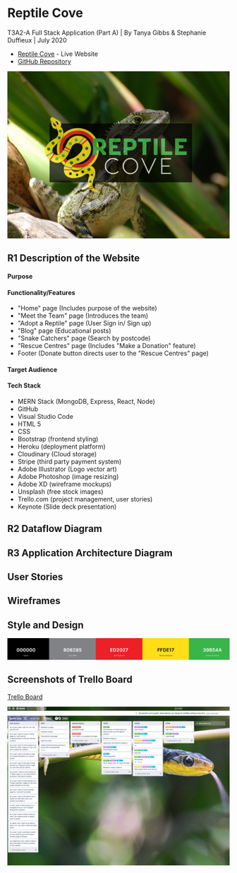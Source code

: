 # Reptile Cove
T3A2-A Full Stack Application (Part A) | By Tanya Gibbs & Stephanie Duffieux | July 2020

* [Reptile Cove]() - Live Website
* [GitHub Repository](https://github.com/HeyitsmeTazG/ReptileCove)

![Reptile Cove Splash](./public/RC-Splash.png)

## R1 Description of the Website

#### Purpose

#### Functionality/Features

* "Home" page (Includes purpose of the website)
* "Meet the Team" page (Introduces the team)
* "Adopt a Reptile" page (User Sign in/ Sign up)  
* "Blog" page (Educational posts)
* "Snake Catchers" page (Search by postcode)
* "Rescue Centres" page (Includes "Make a Donation" feature)
* Footer (Donate button directs user to the "Rescue Centres" page)

#### Target Audience

#### Tech Stack

* MERN Stack (MongoDB, Express, React, Node)
* GitHub
* Visual Studio Code
* HTML 5
* CSS
* Bootstrap (frontend styling)
* Heroku (deployment platform)
* Cloudinary (Cloud storage)
* Stripe (third party payment system)
* Adobe Illustrator (Logo vector art)
* Adobe Photoshop (image resizing)
* Adobe XD (wireframe mockups)
* Unsplash (free stock images)
* Trello.com (project management, user stories)
* Keynote (Slide deck presentation)

## R2 Dataflow Diagram

## R3 Application Architecture Diagram

## User Stories 

## Wireframes

## Style and Design
![Colour Pallette](./public/ReptileCove-colour-palette.jpg)

## Screenshots of Trello Board

[Trello Board](https://trello.com/b/cBMk0jEf/reptile-cove)

![Trello Board - Initial Stage](./public/RC-Trello-11072020.png)
